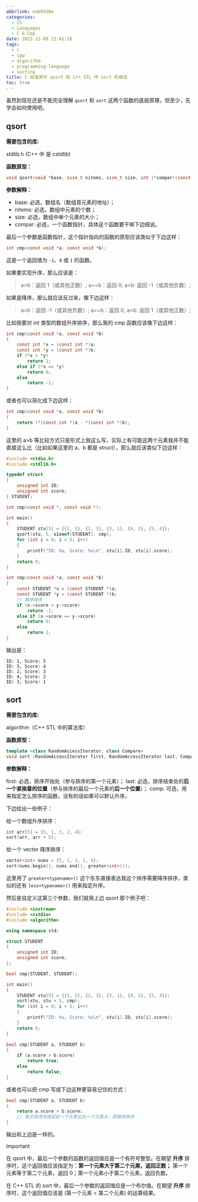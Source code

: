 ```yaml
---
abbrlink: eab95d6e
categories:
  - CS
  - Languages
  - C & Cpp
date: 2022-12-08 21:41:18
tags:
  - c
  - cpp
  - algorithm
  - programming-language
  - sorting
title: C 标准库中 qsort 和 C++ STL 中 sort 的用法
toc: true
---
```


虽然到现在还是不能完全理解 `qsort` 和 `sort` 这两个函数的底层原理，但至少，先学会如何使用吧。

<!--more-->

## qsort

**需要包含的库:**

stdlib.h (C++ 中 是 cstdlib)

**函数原型：**

```c
void qsort(void *base, size_t nitems, size_t size, int (*compar)(const void *, const void *))
```

**参数解释：**

- base: 必选，数组名（数组首元素的地址）；
- nitems: 必选，数组中元素的个数；
- size: 必选，数组中单个元素的大小；
- compar: 必选，一个函数指针，具体这个函数要干嘛下边细说。

最后一个参数是函数指针，这个指针指向的函数的原型应该类似于下边这样：

```c
int cmp(const void *a, const void *b);
```

这是一个返回值为 `-1`、`0` 或 `1` 的函数。

如果要实现升序，那么应该是：

> a>b：返回 1（或其他正数）;
> a==b：返回 0;
> a<b: 返回 -1（或其他负数）;

如果是降序，那么就应该反过来，像下边这样：

> a>b：返回 -1（或其他负数）;
> a==b：返回 0;
> a<b: 返回 1（或其他正数）;

比如我要对 int 类型的数组升序排序，那么我的 cmp 函数应该像下边这样：

```c
int cmp(const void *a, const void *b)
{
    const int *x = (const int *)a;
    const int *y = (const int *)b;
    if (*x > *y)
        return 1;
    else if (*x == *y)
        return 0;
    else
        return -1;
}
```

或者也可以简化成下边这样：

```c
int cmp(const void *a, const void *b)
{
    return (*(const int *)a - *(const int *)b);
}
```

这里的 a>b 等比较方式只是形式上我这么写，实际上有可能这两个元素我并不能直接这么比（比如如果这里的 a、b 都是 struct），那么就应该类似下边这样：

```c
#include <stdio.h>
#include <stdlib.h>

typedef struct
{
    unsigned int ID;
    unsigned int score;
} STUDENT;

int cmp(const void *, const void *);

int main()
{
    STUDENT stu[5] = {{1, 5}, {2, 3}, {3, 1}, {4, 2}, {5, 4}};
    qsort(stu, 5, sizeof(STUDENT), cmp);
    for (int i = 0; i < 5; i++)
    {
        printf("ID: %u, Score: %u\n", stu[i].ID, stu[i].score);
    }
    return 0;
}

int cmp(const void *a, const void *b)
{
    const STUDENT *x = (const STUDENT *)a;
    const STUDENT *y = (const STUDENT *)b;
    // 降序排序
    if (x->score > y->score)
        return -1;
    else if (x->score == y->score)
        return 0;
    else
        return 1;
}
```

输出是：

```text
ID: 1, Score: 5
ID: 5, Score: 4
ID: 2, Score: 3
ID: 4, Score: 2
ID: 3, Score: 1
```

## sort

**需要包含的库:**

algorithm（C++ STL 中的算法库）

**函数原型：**

```c++
template <class RandomAccessIterator, class Compare>
void sort (RandomAccessIterator first, RandomAccessIterator last, Compare comp);
```

**参数解释：**

first: 必选，排序开始处（参与排序的第一个元素）；
last: 必选，排序结束处的**后一个紧挨着的位置**（参与排序的最后一个元素的**后一个位置**）；
comp: 可选，用来指定怎么排序的函数，没有的话如果可以默认升序。

下边给出一些例子：

给一个数组升序排序：

```c++
int arr[5] = {5, 1, 3, 2, 4};
sort(arr, arr + 5);
```

给一个 vector 降序排序：

```c++
vector<int> nums = {5, 1, 3, 2, 4};
sort(nums.begin(), nums.end(), greater<int>());
```

这里用了 `greater<typename>()` 这个东东直接表达我这个排序需要降序排序，类似的还有 `less<typename>()` 用来指定升序。

然后是自定义这第三个参数，我们就用上边 qsort 那个例子吧：

```c++
#include <iostream>
#include <cstdio>
#include <algorithm>

using namespace std;

struct STUDENT
{
    unsigned int ID;
    unsigned int score;
};

bool cmp(STUDENT, STUDENT);

int main()
{
    STUDENT stu[5] = {{1, 5}, {2, 3}, {3, 1}, {4, 2}, {5, 4}};
    sort(stu, stu + 5, cmp);
    for (int i = 0; i < 5; i++)
    {
        printf("ID: %u, Score: %u\n", stu[i].ID, stu[i].score);
    }
    return 0;
}

bool cmp(STUDENT a, STUDENT b)
{
    if (a.score > b.score)
        return true;
    else
        return false;
}
```

或者也可以把 cmp 写成下边这种更容易记住的方式：

```c++
bool cmp(STUDENT a, STUDENT b)
{
    return a.score > b.score;
    // 表示排序完成后前一个元素比后一个元素大，即降序排序
}
```

输出和上边是一样的。

> [!IMPORTANT]
> 在 qsort 中，最后一个参数的函数的返回值应是一个有符号整型。在期望 **升序** 排序时，这个返回值应该指定为：**第一个元素大于第二个元素，返回正数；** 第一个元素等于第二个元素，返回 0；第一个元素小于第二个元素，返回负数。
>
> 在 C++ STL 的 sort 中，最后一个参数的返回值应是一个布尔值。在期望 **升序** 排序时，这个返回值应该是 (第一个元素 < 第二个元素) 的运算结果。
